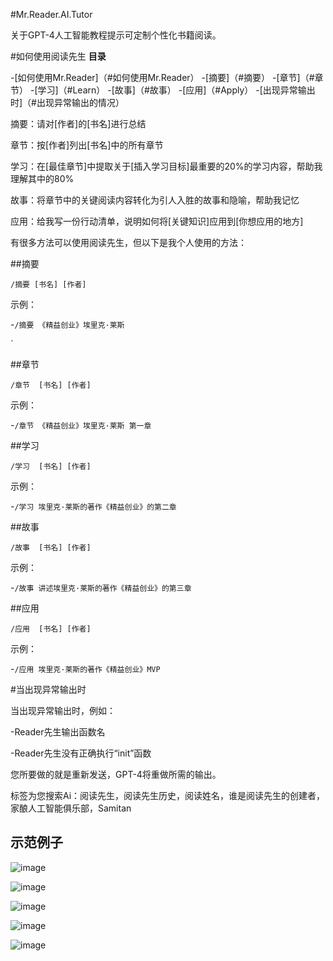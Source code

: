 #Mr.Reader.AI.Tutor

关于GPT-4人工智能教程提示可定制个性化书籍阅读。

#如何使用阅读先生
**目录**


-[如何使用Mr.Reader]（#如何使用Mr.Reader）
-[摘要]（#摘要）
-[章节]（#章节）
-[学习]（#Learn）
-[故事]（#故事）
-[应用]（#Apply）
-[出现异常输出时]（#出现异常输出的情况）


摘要：请对[作者]的[书名]进行总结

章节：按[作者]列出[书名]中的所有章节

学习：在[最佳章节]中提取关于[插入学习目标]最重要的20%的学习内容，帮助我理解其中的80%

故事：将章节中的关键阅读内容转化为引人入胜的故事和隐喻，帮助我记忆

应用：给我写一份行动清单，说明如何将[关键知识]应用到[你想应用的地方]

有很多方法可以使用阅读先生，但以下是我个人使用的方法：


##摘要

`/摘要 [书名] [作者]`


示例：



-`/摘要 《精益创业》埃里克·莱斯`

`

##章节

`/章节  [书名] [作者]`

示例：

-`/章节 《精益创业》埃里克·莱斯 第一章`


##学习


`/学习  [书名] [作者]`


示例：

-`/学习 埃里克·莱斯的著作《精益创业》的第二章`



##故事


`/故事  [书名] [作者]`

示例：



-`/故事 讲述埃里克·莱斯的著作《精益创业》的第三章`



##应用

`/应用  [书名] [作者]`


示例：


-`/应用 埃里克·莱斯的著作《精益创业》MVP`





#当出现异常输出时

当出现异常输出时，例如：

-Reader先生输出函数名

-Reader先生没有正确执行“init”函数

您所要做的就是重新发送，GPT-4将重做所需的输出。


标签为您搜索Ai：阅读先生，阅读先生历史，阅读姓名，谁是阅读先生的创建者，家酿人工智能俱乐部，Samitan


## 示范例子
![image](images/apply.png)

![image](images/chapters.png)

![image](images/learn.png)

![image](images/story.png)

![image](images/apply.png)